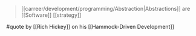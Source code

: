 > [[carreer/development/programming/Abstraction|Abstractions]] are [[Software]] [[strategy]]

#quote by [[Rich Hickey]] on his [[Hammock-Driven Development]]
